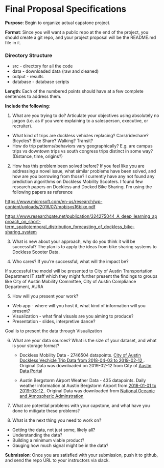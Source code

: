  # Final Proposal Specifications

**Purpose**: Begin to organize actual capstone project.

**Format**: Since you will want a public repo at the end of the project, you should create a git repo, 
and your project proposal will be the README.md file in it.

### Directory Structure
* src - directory for all the code
* data - downloaded data (raw and cleaned)
* output - results
* database - database scripts

**Length**: Each of the numbered points should have at a few complete sentences to address them. 

**Include the following**:

1. What are you trying to do?  Articulate your objectives using absolutely no jargon (i.e. as if
you were explaining to a salesperson, executive, or recruiter).
- What kind of trips are dockless vehicles replacing? Cars/rideshare? Bicycles? Bike Share? Walking? Transit?
- How do trip patterns/behaviors vary geographically? E.g. are campus trips vs downtown trips vs south congress trips distinct in some way? (Distance, time, origins?)

2. How has this problem been solved before? If you feel like you are addressing a novel
issue, what similar problems have been solved, and how are you borrowing from those?
I currently have any not found any prediction algorithms on Dockless Mobility Scooters. I found few research papers on Dockless and Docked Bike Sharing. I'm using the following papers as
reference

https://www.microsoft.com/en-us/research/wp-content/uploads/2016/07/mobisys16bike.pdf

https://www.researchgate.net/publication/324275044_A_deep_learning_approach_on_short-term_spatiotemporal_distribution_forecasting_of_dockless_bike-sharing_system

3. What is new about your approach, why do you think it will be successful?
The plan is to apply the ideas from bike sharing systems to Dockless Scooter Data. 

4. Who cares?  If you're successful, what will the impact be?

If successful the model will be presented to City of Austin Transportation Department IT staff which they might further present the findings to groups like City of Austin Mobility Committee, City of Austin Compliance Department, AURA 

5. How will you present your work?  
  * Web app - where will you host it, what kind of information will you present?
  * Visualization - what final visuals are you aiming to produce?
  * Presentation - slides, interpretive dance?
  
  Goal is to present the data through Visualization
  
6. What are your data sources? What is the size of your dataset, and what is your storage format?

   * Dockless Mobility Data - 2746504 datapoints. <a href = "https://s3.amazonaws.com/sameera-bucket-1/dockless_mobility/raw_data/Austin_Dockless_Vehicle_Trips.csv">City of Austin Dockless Vechicle Trip Data from  2018-04-03 to 2019-02-12
   </a>. Original Data was downloaded on 2019-02-12 from City of <a href="https://data.austintexas.gov/Transportation-and-Mobility/Dockless-Vehicle-Trips/7d8e-dm7r"> Austin Data Portal  </a>
   
   
   * Austin Bergstorm Airport Weather Data - 435 datapoints. Daily weather information at Austin Bergstorm Airport from <a href="https://s3.amazonaws.com/sameera-bucket-1/dockless_mobility/raw_data/Austin_Bergstom_Airport_Weather.csv"> 2018-01-01 to 2019-03-12 </a>. Original Data was downloaded from <a href="http://www.ncdc.noaa.gov">National Oceanic and Atmospheric Adminstration</a>      
   

7. What are potential problems with your capstone, and what have you done to mitigate these problems?

8. What is the next thing you need to work on?
  * Getting the data, not just some, likely all?
  * Understanding the data?
  * Building a minimum viable product?
  * Gauging how much signal might be in the data?

**Submission**: Once you are satisfied with your submission, push it to github, and send the repo URL to your
instructors via slack.
